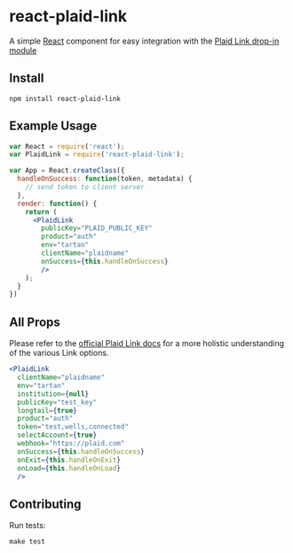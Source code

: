 # react-plaid-link

A simple [React](https://facebook.github.io/react/) component for easy
integration with the [Plaid Link drop-in module](https://plaid.com/docs/link/)


## Install

```
npm install react-plaid-link
```

## Example Usage

```jsx
var React = require('react');
var PlaidLink = require('react-plaid-link');

var App = React.createClass({
  handleOnSuccess: function(token, metadata) {
    // send token to client server
  },
  render: function() {
    return (
      <PlaidLink
        publicKey="PLAID_PUBLIC_KEY"
        product="auth"
        env="tartan"
        clientName="plaidname"
        onSuccess={this.handleOnSuccess}
        />
    );
  }
})
```

## All Props

Please refer to the [official Plaid Link docs](https://plaid.com/link/) for
a more holistic understanding of the various Link options.

```jsx
<PlaidLink
  clientName="plaidname"
  env="tartan"
  institution={null}
  publicKey="test_key"
  longtail={true}
  product="auth"
  token="test,wells,connected"
  selectAccount={true}
  webhook="https://plaid.com"
  onSuccess={this.handleOnSuccess}
  onExit={this.handleOnExit}
  onLoad={this.handleOnLoad}
  />
```


## Contributing

Run tests:

```
make test
```

